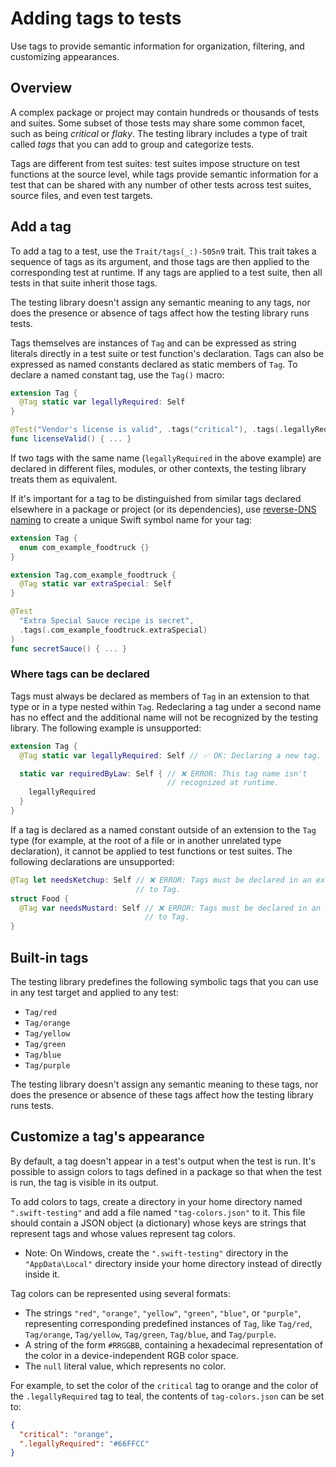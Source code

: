 # Adding tags to tests

<!--
This source file is part of the Swift.org open source project

Copyright (c) 2023 Apple Inc. and the Swift project authors
Licensed under Apache License v2.0 with Runtime Library Exception

See https://swift.org/LICENSE.txt for license information
See https://swift.org/CONTRIBUTORS.txt for Swift project authors
-->

Use tags to provide semantic information for organization, filtering, and customizing appearances.

## Overview

A complex package or project may contain hundreds or thousands of tests and
suites. Some subset of those tests may share some common facet, such as being
_critical_ or _flaky_. The testing library includes a type of trait called
_tags_ that you can add to group and categorize tests.

Tags are different from test suites: test suites impose structure on test
functions at the source level, while tags provide semantic information for a
test that can be shared with any number of other tests across test suites,
source files, and even test targets.

## Add a tag

To add a tag to a test, use the ``Trait/tags(_:)-505n9`` trait. This trait takes
a sequence of tags as its argument, and those tags are then applied to the
corresponding test at runtime. If any tags are applied to a test suite, then all
tests in that suite inherit those tags.

The testing library doesn't assign any semantic meaning to any tags, nor does
the presence or absence of tags affect how the testing library runs tests.

Tags themselves are instances of ``Tag`` and can be expressed as string
literals directly in a test suite or test function's declaration. Tags can also
be expressed as named constants declared as static members of ``Tag``. To
declare a named constant tag, use the ``Tag()`` macro:

```swift
extension Tag {
  @Tag static var legallyRequired: Self
}

@Test("Vendor's license is valid", .tags("critical"), .tags(.legallyRequired))
func licenseValid() { ... }
```

If two tags with the same name (`legallyRequired` in the above example) are
declared in different files, modules, or other contexts, the testing library
treats them as equivalent.

If it's important for a tag to be distinguished from similar tags declared
elsewhere in a package or project (or its dependencies), use
 [reverse-DNS naming](https://en.wikipedia.org/wiki/Reverse_domain_name_notation)
to create a unique Swift symbol name for your tag:

```swift
extension Tag {
  enum com_example_foodtruck {}
}

extension Tag.com_example_foodtruck {
  @Tag static var extraSpecial: Self
}

@Test
  "Extra Special Sauce recipe is secret",
  .tags(.com_example_foodtruck.extraSpecial)
)
func secretSauce() { ... }
```

### Where tags can be declared

Tags must always be declared as members of ``Tag`` in an extension to that type
or in a type nested within ``Tag``. Redeclaring a tag under a second name has no
effect and the additional name will not be recognized by the testing library.
The following example is unsupported:

```swift
extension Tag {
  @Tag static var legallyRequired: Self // ✅ OK: Declaring a new tag.

  static var requiredByLaw: Self { // ❌ ERROR: This tag name isn't
                                   // recognized at runtime.
    legallyRequired
  }
}
```

If a tag is declared as a named constant outside of an extension to the ``Tag``
type (for example, at the root of a file or in another unrelated type
declaration), it cannot be applied to test functions or test suites. The
following declarations are unsupported:

```swift
@Tag let needsKetchup: Self // ❌ ERROR: Tags must be declared in an extension
                            // to Tag.
struct Food {
  @Tag var needsMustard: Self // ❌ ERROR: Tags must be declared in an extension
                              // to Tag.
}
```

## Built-in tags

The testing library predefines the following symbolic tags that you can use in
any test target and applied to any test:

- ``Tag/red``
- ``Tag/orange``
- ``Tag/yellow``
- ``Tag/green``
- ``Tag/blue``
- ``Tag/purple``

The testing library doesn't assign any semantic meaning to these tags, nor does
the presence or absence of these tags affect how the testing library runs tests.

## Customize a tag's appearance

By default, a tag doesn't appear in a test's output when the test is run. It's
possible to assign colors to tags defined in a package so that when the test is
run, the tag is visible in its output.

To add colors to tags, create a directory in your home directory named
`".swift-testing"` and add a file named `"tag-colors.json"` to it. This file
should contain a JSON object (a dictionary) whose keys are strings that represent
tags and whose values represent tag colors.

- Note: On Windows, create the `".swift-testing"` directory in the
  `"AppData\Local"` directory inside your home directory instead of directly
  inside it.

Tag colors can be represented using several formats:

- The strings `"red"`, `"orange"`, `"yellow"`, `"green"`, `"blue"`, or
  `"purple"`, representing corresponding predefined instances of ``Tag``, like
  ``Tag/red``, ``Tag/orange``, ``Tag/yellow``, ``Tag/green``, ``Tag/blue``, and
  ``Tag/purple``.
- A string of the form `#RRGGBB`, containing a hexadecimal representation of
  the color in a device-independent RGB color space.
- The `null` literal value, which represents no color.

For example, to set the color of the `critical` tag to orange and the color of
the `.legallyRequired` tag to teal, the contents of `tag-colors.json` can
be set to:

```json
{
  "critical": "orange",
  ".legallyRequired": "#66FFCC"
}
```
